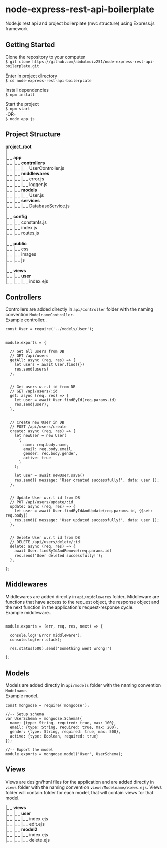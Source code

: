 # node-express-rest-api-boilerplate
Node.js rest api and project boilerplate (mvc structure) using Express.js framework

## Getting Started
Clone the repository to your computer  
`$ git clone https://github.com/abdulmoiz251/node-express-rest-api-boilerplate.git`

Enter in project directory  
`$ cd node-express-rest-api-boilerplate`

Install dependencies  
`$ npm install`

Start the project  
`$ npm start`  
-OR-  
`$ node app.js` 

## Project Structure
**project_root**   
|  
|_ _ **app**  
|_ _ |_ _ **controllers**  
|_ _ |_ _ |_ _ UserController.js   
|_ _ |_ _ **middlewares**  
|_ _ |_ _ |_ _ error.js  
|_ _ |_ _ |_ _ logger.js   
|_ _ |_ _ **models**  
|_ _ |_ _ |_ _ User.js   
|_ _ |_ _ **services**  
|_ _ |_ _ |_ _ DatabaseService.js   
|  
|_ _ **config**  
|_ _ |_ _ constants.js  
|_ _ |_ _ index.js  
|_ _ |_ _ routes.js  
|  
|_ _ **public**  
|_ _ |_ _ css  
|_ _ |_ _ images  
|_ _ |_ _ js  
|  
|_ _ **views**  
|_ _ |_ _ **user**  
|_ _ |_ _ |_ _ index.ejs  
    
## Controllers
Controllers are added directly in `api/controller` folder with the naming convention `ModelnameController`.  
Example controller..
```
const User = require('../models/User');


module.exports = {

  // Get all users from DB
  // GET /api/users
  getAll: async (req, res) => {
    let users = await User.find({})
    res.send(users)
  },


  // Get users w.r.t id from DB
  // GET /api/users/:id
  get: async (req, res) => {
    let user = await User.findById(req.params.id)
    res.send(user);
  },


  // Create new User in DB
  // POST /api/users/create
  create: async (req, res) => {
    let newUser = new User(
      {
        name: req.body.name,
        email: req.body.email,
        gender: req.body.gender,
        active: true
      }
    );

    let user = await newUser.save()
    res.send({ message: 'User created successfully!', data: user });
  },


  // Update User w.r.t id from DB
  // PUT /api/users/update/:id
  update: async (req, res) => {
    let user = await User.findByIdAndUpdate(req.params.id, {$set: req.body})
    res.send({ message: 'User updated successfully!', data: user });
  },


  // Delete User w.r.t id from DB
  // DELETE /api/users/delete/:id
  delete: async (req, res) => {
    await User.findByIdAndRemove(req.params.id)
    res.send('User deleted successfully!');
  },

};
```  
  
## Middlewares
Middlewares are added directly in `api/middlewares` folder. Middleware are functions that have access to the request object, the response object and the next function in the application's request-response cycle.  
Example middleware.. 
```

module.exports = (err, req, res, next) => {

  console.log('Error middleware');
  console.log(err.stack);

  res.status(500).send('Something went wrong!')
  
};
```
  
## Models
Models are added directly in `api/models` folder with the naming convention `Modelname`.  
Example model..  
```
const mongoose = require('mongoose');

//-- Setup schema
var UserSchema = mongoose.Schema({
  name: {type: String, required: true, max: 100},
  email: {type: String, required: true, max: 200},
  gender: {type: String, required: true, max: 500},
  active: {type: Boolean, required: true}
});

//-- Export the model
module.exports = mongoose.model('User', UserSchema);
```
    
## Views
Views are design/html files for the application and are added directly in `views` folder with the naming convention `views/Modelname/views.ejs`. Views folder will contain folder for each model, that will contain views for that model.  

|_ _ **views**  
|_ _ |_ _ **user**  
|_ _ |_ _ |_ _ index.ejs  
|_ _ |_ _ |_ _ edit.ejs  
|_ _ |_ _ **model2**  
|_ _ |_ _ |_ _ index.ejs  
|_ _ |_ _ |_ _ delete.ejs  
